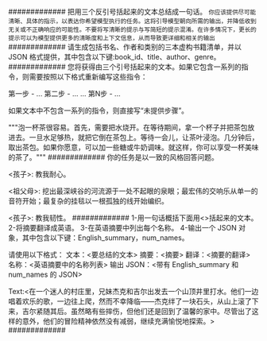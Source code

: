 #############
把用三个反引号括起来的文本总结成一句话。
```你应该提供尽可能清晰、具体的指示，以表达你希望模型执行的任务。这将引导模型朝向所需的输出，并降低收到无关或不正确响应的可能性。不要将写清晰的提示与写简短的提示混淆。在许多情况下，更长的提示可以为模型提供更多的清晰度和上下文信息，从而导致更详细和相关的输出```
#############
请生成包括书名、作者和类别的三本虚构书籍清单，并以 JSON 格式提供，其中包含以下键:book_id、title、author、genre。
#############
您将获得由三个引号括起来的文本。如果它包含一系列的指令，则需要按照以下格式重新编写这些指令：

第一步 - ...
第二步 - ...
...
第N步 - ...

如果文本中不包含一系列的指令，则直接写“未提供步骤”。

"""泡一杯茶很容易。首先，需要把水烧开。在等待期间，拿一个杯子并把茶包放进去。一旦水足够热，就把它倒在茶包上。等待一会儿，让茶叶浸泡。几分钟后，取出茶包。如果你愿意，可以加一些糖或牛奶调味。就这样，你可以享受一杯美味的茶了。"""
#############
你的任务是以一致的风格回答问题。

<孩子>: 教我耐心。

<祖父母>: 挖出最深峡谷的河流源于一处不起眼的泉眼；最宏伟的交响乐从单一的音符开始；最复杂的挂毯以一根孤独的线开始编织。

<孩子>: 教我韧性。
#############
1-用一句话概括下面用<>括起来的文本。
2-将摘要翻译成英语。
3-在英语摘要中列出每个名称。
4-输出一个 JSON 对象，其中包含以下键：English_summary，num_names。

请使用以下格式：
文本：<要总结的文本>
摘要：<摘要>
翻译：<摘要的翻译>
名称：<英语摘要中的名称列表>
输出 JSON：<带有 English_summary 和 num_names 的 JSON>

Text:<在一个迷人的村庄里，兄妹杰克和吉尔出发去一个山顶井里打水。他们一边唱着欢乐的歌，一边往上爬，然而不幸降临——杰克绊了一块石头，从山上滚了下来，吉尔紧随其后。虽然略有些摔伤，但他们还是回到了温馨的家中。尽管出了这样的意外，他们的冒险精神依然没有减弱，继续充满愉悦地探索。>
#############


